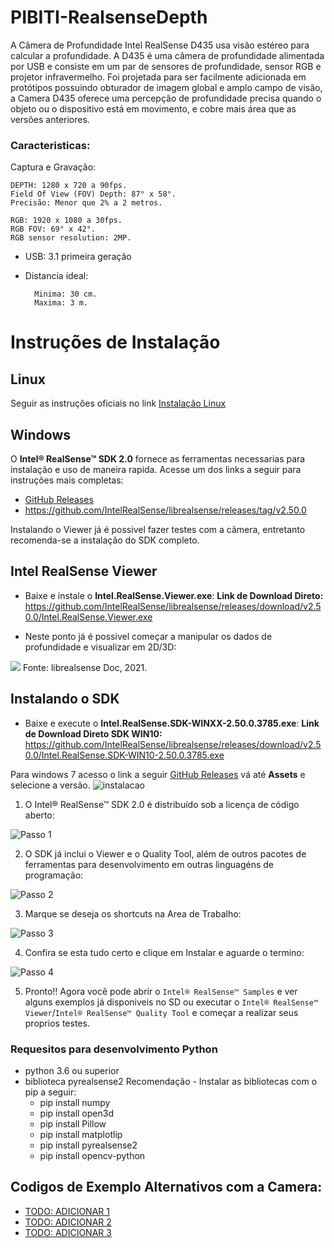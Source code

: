 # PIBITI-RealsenseDepth

A Câmera de Profundidade Intel RealSense D435 usa visão estéreo para calcular a profundidade. A D435 é uma câmera de profundidade alimentada por USB e consiste em um par de sensores de profundidade, sensor RGB e projetor infravermelho. Foi projetada para ser facilmente adicionada em protótipos possuindo obturador de imagem global e amplo campo de visão, a Camera D435 oferece uma percepção de profundidade precisa quando o objeto ou o dispositivo está em movimento, e cobre mais área que as versões anteriores.

### Caracteristicas:
Captura e Gravação: 

    DEPTH: 1280 x 720 a 90fps.
    Field Of View (FOV) Depth: 87° x 58°.
    Precisão: Menor que 2% a 2 metros.
    
    RGB: 1920 x 1080 a 30fps. 
    RGB FOV: 69° x 42°. 
    RGB sensor resolution: 2MP.

- USB: 3.1 primeira geração
- Distancia ideal:

        Minima: 30 cm.
        Maxima: 3 m.
    
# Instruções de Instalação 
## Linux
Seguir as instruções oficiais no link [Instalação Linux](https://github.com/IntelRealSense/librealsense/blob/master/doc/distribution_linux.md)

## Windows

O **Intel® RealSense™ SDK 2.0** fornece as ferramentas necessarias para instalação e uso de maneira rapida. Acesse um dos links a seguir para instruções mais completas: 
- [GitHub Releases](https://github.com/IntelRealSense/librealsense/releases)
- https://github.com/IntelRealSense/librealsense/releases/tag/v2.50.0

Instalando o Viewer já é possivel fazer testes com a câmera, entretanto recomenda-se a instalação do SDK completo.

## Intel RealSense Viewer
- Baixe e instale o **Intel.RealSense.Viewer.exe**:
**Link de Download Direto:** https://github.com/IntelRealSense/librealsense/releases/download/v2.50.0/Intel.RealSense.Viewer.exe

- Neste ponto já é possivel começar a manipular os dados de profundidade e visualizar em 2D/3D:
<img src = "https://github.com/IntelRealSense/librealsense/blob/development/doc/img/windows_viewer_preview.PNG?raw=true">
Fonte: librealsense Doc, 2021.

## Instalando o SDK
* Baixe e execute o **Intel.RealSense.SDK-WINXX-2.50.0.3785.exe**:
**Link de Download Direto SDK WIN10:** https://github.com/IntelRealSense/librealsense/releases/download/v2.50.0/Intel.RealSense.SDK-WIN10-2.50.0.3785.exe

Para windows 7 acesso o link a seguir [GitHub Releases](https://github.com/IntelRealSense/librealsense/releases) vá até **Assets** e selecione a versão.
![instalacao](./img/Instalacao.png)

1.  O Intel® RealSense™ SDK 2.0 é distribuído sob a licença de código aberto:

![Passo 1](./img/passo_1.png)

2.  O SDK já inclui o Viewer e o Quality Tool, além de outros pacotes de ferramentas para desenvolvimento em outras linguagéns de programação:

![Passo 2](./img/passo_2.png)

3. Marque se deseja os shortcuts na Area de Trabalho:

![Passo 3](./img/passo_3.png)

4. Confira se esta tudo certo e clique em Instalar e aguarde o termino:

![Passo 4](./img/passo_4.png)


5. Pronto!!
Agora você pode abrir o `Intel® RealSense™ Samples` e ver alguns exemplos já disponiveis no SD ou executar o `Intel® RealSense™ Viewer`/`Intel® RealSense™ Quality Tool` e começar a realizar seus proprios testes.

### Requesitos para desenvolvimento Python
- python 3.6 ou superior <br>
- biblioteca pyrealsense2
Recomendação - Instalar as bibliotecas com o pip a seguir:
    - pip install numpy
    - pip install open3d
    - pip install Pillow
    - pip install matplotlip
    - pip install pyrealsense2
    - pip install opencv-python

## Codigos de Exemplo Alternativos com a Camera:
- [TODO: ADICIONAR 1](./src/tracking.py)
- [TODO: ADICIONAR 2](./src/tracking.py)
- [TODO: ADICIONAR 3](./src/tracking.py)